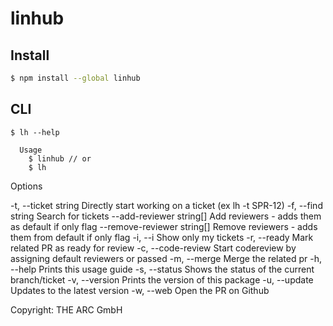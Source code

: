 # linhub

## Install

```bash
$ npm install --global linhub
```


## CLI

```
$ lh --help

  Usage
    $ linhub // or
    $ lh
```

Options

  -t, --ticket string          Directly start working on a ticket (ex lh -t SPR-12)
  -f, --find string            Search for tickets
  --add-reviewer string[]      Add reviewers - adds them as default if only flag
  --remove-reviewer string[]   Remove reviewers - adds them from default if only flag
  -i, --i                      Show only my tickets
  -r, --ready                  Mark related PR as ready for review
  -c, --code-review            Start codereview by assigning default reviewers or passed 
  -m, --merge                  Merge the related pr
  -h, --help                   Prints this usage guide
  -s, --status                 Shows the status of the current branch/ticket
  -v, --version                Prints the version of this package
  -u, --update                 Updates to the latest version
  -w, --web                    Open the PR on Github

Copyright: THE ARC GmbH
